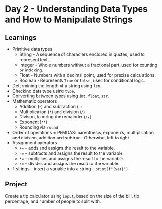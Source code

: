 # Day 2 - Understanding Data Types and How to Manipulate Strings

## Learnings

- Primitive data types
    - String - A sequence of characters enclosed in quotes, used to represent text.
    - Integer - Whole numbers without a fractional part, used for counting or indexing.
    - Float - Numbers with a decimal point, used for precise calculations.
    - Boolean - Represents `True` or `False`, used for conditional logic.
- Determining the length of a string using `len`.
- Checking data type using `type`.
- Converting between types using `int`, `float`, `str`.
- Mathematic operators
    - Addition (`+`) and subtraction (`-`)
    - Multiplication (`*`) and division (`/`)
    - Divison, ignoring the remainder (`//`)
    - Exponent (`**`)
    - Rounding via `round` 
- Order of operations = PEMDAS: parenthesis, exponents, multiplication and division, addition and subtract. Otherwise, left to right. 
- Assignment operators
    - `+=` - adds and assigns the result to the variable.
    - `-=` - subtracts and assigns the result to the variable.
    - `*=` - multiplies and assigns the result to the variable.
    - `/=` - divides and assigns the result to the variable.
- f-strings - insert a variable into a string - `print(f"{var}")`

## Project

Create a tip calculator using `input`, based on the size of the bill, tip percentage, and number of people to split with. 